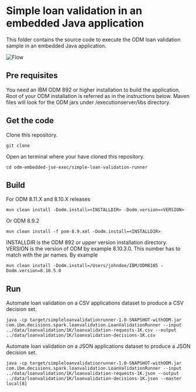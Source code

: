 # Simple loan validation in an embedded Java application
This folder contains the source code to execute the ODM loan validation sample in an embedded Java application.

![Flow](docs/images/decision_automation_in_map_reduce.png "Architecture")

## Pre requisites
You need an IBM ODM 892 or higher installation to build the application. Root of your ODM installation is referred as <INSTALLDIR> in the instructions below. Maven files will look for the ODM jars under <INSTALLDIR>/executionserver/libs directory.

## Get the code
Clone this repository.
```console
git clone
```
Open an terminal where your have cloned this repository.
```console
cd odm-embedded-jse-exec/simple-loan-validation-runner
```
## Build
For ODM 8.11.X and 8.10.X releases
```console
mvn clean install -Dodm.install=<INSTALLDIR> -Dodm.version=<VERSION>
```
Or ODM 8.9.2
```console
mvn clean install -f pom-8.9.xml -Dodm.install=<INSTALLDIR>
```
INSTALLDIR is the ODM 892 or upper version installation directory.
VERSION is the version of ODM by example 8.10.3.0. This number has to match with the jar names.
By example 
```console
mvn clean install -Dodm.install=/Users/johndoe/IBM/ODM8105 -Dodm.version=8.10.5.0
```


## Run

Automate loan validation on a CSV applications dataset to produce a CSV decision set.
```console
java -cp target/simpleloanvalidationrunner-1.0-SNAPSHOT-withODM.jar com.ibm.decisions.spark.loanvalidation.LoanValidationRunner --input ../data/loanvalidation/1K/loanvalidation-requests-1K.csv --output ../data/loanvalidation/1K/loanvalidation-decisions-1K.csv
```

Automate loan validation on a JSON applications dataset to produce a JSON decision set.
```console
java -cp target/simpleloanvalidationrunner-1.0-SNAPSHOT-withODM.jar com.ibm.decisions.spark.loanvalidation.LoanValidationRunner --input ../data/loanvalidation/1K/loanvalidation-requests-1K.json --output ../data/loanvalidation/1K/loanvalidation-decisions-1K.json --master local[8]
```
